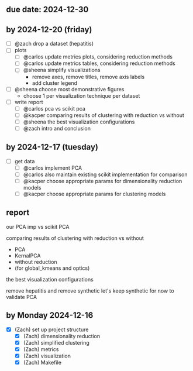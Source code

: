 ## due date: 2024-12-30

## by 2024-12-20 (friday)

- [ ] @zach drop a dataset (hepatitis)
- [ ] plots
	- [ ] @carlos update metrics plots, considering reduction methods
	- [ ] @carlos update metrics tables, considering reduction methods
	- [ ] @sheena simplify visualizations
		- remove axes, remove titles, remove axis labels
		- add cluster legend
- [ ] @sheena choose most demonstrative figures
	- choose 1 per visualization technique per dataset
- [ ] write report
	- [ ] @carlos pca vs scikit pca
	- [ ] @kacper comparing results of clustering with reduction vs without
	- [ ] @sheena the best visualization configurations
	- [ ] @zach intro and conclusion

## by 2024-12-17 (tuesday)
- [ ] get data
	- [ ] @carlos implement PCA
	- [ ] @carlos also maintain existing scikit implementation for comparison
	- [ ] @kacper choose appropriate params for dimensionality reduction models
	- [ ] @kacper choose appropriate params for clustering models

## report
our PCA imp vs scikit PCA

comparing results of clustering with reduction vs without
- PCA
- KernalPCA
- without reduction
- (for global_kmeans and optics)

the best visualization configurations

remove hepatitis and remove synthetic
let's keep synthetic for now to validate PCA

## by Monday 2024-12-16

- [x] (Zach) set up project structure
    - [x] (Zach) dimensionality reduction
    - [x] (Zach) simplified clustering
    - [x] (Zach) metrics
    - [x] (Zach) visualization
    - [x] (Zach) Makefile
